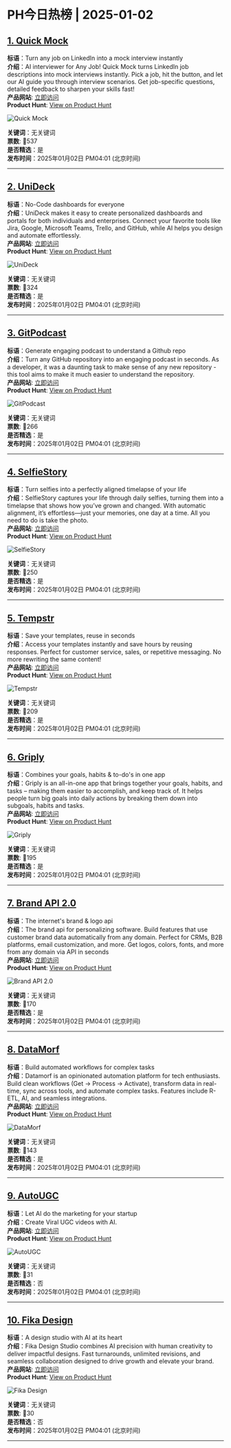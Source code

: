 # PH今日热榜 | 2025-01-02

## [1. Quick Mock ](https://www.producthunt.com/posts/quick-mock?utm_campaign=producthunt-api&utm_medium=api-v2&utm_source=Application%3A+linewalker+%28ID%3A+135281%29)  
**标语**：Turn any job on LinkedIn into a mock interview instantly  
**介绍**：AI interviewer for Any Job! Quick Mock turns LinkedIn job descriptions into mock interviews instantly. Pick a job, hit the button, and let our AI guide you through interview scenarios. Get job-specific questions, detailed feedback to sharpen your skills fast!  
**产品网站**: [立即访问](https://www.producthunt.com/r/TERO62JG67XLCF?utm_campaign=producthunt-api&utm_medium=api-v2&utm_source=Application%3A+linewalker+%28ID%3A+135281%29)  
**Product Hunt**: [View on Product Hunt](https://www.producthunt.com/posts/quick-mock?utm_campaign=producthunt-api&utm_medium=api-v2&utm_source=Application%3A+linewalker+%28ID%3A+135281%29)  

![Quick Mock ](https://ph-files.imgix.net/19de70a7-db9d-48ef-82a6-9d5b3b300895.png?auto=format&fit=crop&frame=1&h=512&w=1024)  

**关键词**：无关键词  
**票数**: 🔺537  
**是否精选**：是  
**发布时间**：2025年01月02日 PM04:01 (北京时间)  

---

## [2. UniDeck](https://www.producthunt.com/posts/unideck?utm_campaign=producthunt-api&utm_medium=api-v2&utm_source=Application%3A+linewalker+%28ID%3A+135281%29)  
**标语**：No-Code dashboards for everyone  
**介绍**：UniDeck makes it easy to create personalized dashboards and portals for both individuals and enterprises. Connect your favorite tools like Jira, Google, Microsoft Teams, Trello, and GitHub, while AI helps you design and automate effortlessly.  
**产品网站**: [立即访问](https://www.producthunt.com/r/WDKCK7OSVXYQIP?utm_campaign=producthunt-api&utm_medium=api-v2&utm_source=Application%3A+linewalker+%28ID%3A+135281%29)  
**Product Hunt**: [View on Product Hunt](https://www.producthunt.com/posts/unideck?utm_campaign=producthunt-api&utm_medium=api-v2&utm_source=Application%3A+linewalker+%28ID%3A+135281%29)  

![UniDeck](https://ph-files.imgix.net/84334933-8f51-4fff-9e7a-5334506f21c5.png?auto=format&fit=crop&frame=1&h=512&w=1024)  

**关键词**：无关键词  
**票数**: 🔺324  
**是否精选**：是  
**发布时间**：2025年01月02日 PM04:01 (北京时间)  

---

## [3. GitPodcast](https://www.producthunt.com/posts/gitpodcast?utm_campaign=producthunt-api&utm_medium=api-v2&utm_source=Application%3A+linewalker+%28ID%3A+135281%29)  
**标语**：Generate engaging podcast to understand a Github repo  
**介绍**：Turn any GitHub repository into an engaging podcast in seconds. As a developer, it was a daunting task to make sense of any new repository - this tool aims to make it much easier to understand the repository.  
**产品网站**: [立即访问](https://www.producthunt.com/r/SLLFLADEXN5JUK?utm_campaign=producthunt-api&utm_medium=api-v2&utm_source=Application%3A+linewalker+%28ID%3A+135281%29)  
**Product Hunt**: [View on Product Hunt](https://www.producthunt.com/posts/gitpodcast?utm_campaign=producthunt-api&utm_medium=api-v2&utm_source=Application%3A+linewalker+%28ID%3A+135281%29)  

![GitPodcast](https://ph-files.imgix.net/89b7fcfe-31eb-4723-a9c9-4b076a8d3ea0.png?auto=format&fit=crop&frame=1&h=512&w=1024)  

**关键词**：无关键词  
**票数**: 🔺266  
**是否精选**：是  
**发布时间**：2025年01月02日 PM04:01 (北京时间)  

---

## [4. SelfieStory](https://www.producthunt.com/posts/selfiestory?utm_campaign=producthunt-api&utm_medium=api-v2&utm_source=Application%3A+linewalker+%28ID%3A+135281%29)  
**标语**：Turn selfies into a perfectly aligned timelapse of your life  
**介绍**：SelfieStory captures your life through daily selfies, turning them into a timelapse that shows how you’ve grown and changed. With automatic alignment, it’s effortless—just your memories, one day at a time. All you need to do is take the photo.  
**产品网站**: [立即访问](https://www.producthunt.com/r/KFJUHXTFFKJ2LZ?utm_campaign=producthunt-api&utm_medium=api-v2&utm_source=Application%3A+linewalker+%28ID%3A+135281%29)  
**Product Hunt**: [View on Product Hunt](https://www.producthunt.com/posts/selfiestory?utm_campaign=producthunt-api&utm_medium=api-v2&utm_source=Application%3A+linewalker+%28ID%3A+135281%29)  

![SelfieStory](https://ph-files.imgix.net/d213f4fa-3a7b-4bce-b6ca-109f144572b8.png?auto=format&fit=crop&frame=1&h=512&w=1024)  

**关键词**：无关键词  
**票数**: 🔺250  
**是否精选**：是  
**发布时间**：2025年01月02日 PM04:01 (北京时间)  

---

## [5. Tempstr](https://www.producthunt.com/posts/tempstr?utm_campaign=producthunt-api&utm_medium=api-v2&utm_source=Application%3A+linewalker+%28ID%3A+135281%29)  
**标语**：Save your templates, reuse in seconds  
**介绍**：Access your templates instantly and save hours by reusing responses. Perfect for customer service, sales, or repetitive messaging. No more rewriting the same content!  
**产品网站**: [立即访问](https://www.producthunt.com/r/XUHIIPXAA6BL3V?utm_campaign=producthunt-api&utm_medium=api-v2&utm_source=Application%3A+linewalker+%28ID%3A+135281%29)  
**Product Hunt**: [View on Product Hunt](https://www.producthunt.com/posts/tempstr?utm_campaign=producthunt-api&utm_medium=api-v2&utm_source=Application%3A+linewalker+%28ID%3A+135281%29)  

![Tempstr](https://ph-files.imgix.net/0e76c132-c051-4230-940f-6aa57fe1d972.png?auto=format&fit=crop&frame=1&h=512&w=1024)  

**关键词**：无关键词  
**票数**: 🔺209  
**是否精选**：是  
**发布时间**：2025年01月02日 PM04:01 (北京时间)  

---

## [6. Griply](https://www.producthunt.com/posts/griply-2?utm_campaign=producthunt-api&utm_medium=api-v2&utm_source=Application%3A+linewalker+%28ID%3A+135281%29)  
**标语**：Combines your goals, habits & to-do's in one app  
**介绍**：Griply is an all-in-one app that brings together your goals, habits, and tasks – making them easier to accomplish, and keep track of. It helps people turn big goals into daily actions by breaking them down into subgoals, habits and tasks.  
**产品网站**: [立即访问](https://www.producthunt.com/r/QJKTCVSIS7IU7N?utm_campaign=producthunt-api&utm_medium=api-v2&utm_source=Application%3A+linewalker+%28ID%3A+135281%29)  
**Product Hunt**: [View on Product Hunt](https://www.producthunt.com/posts/griply-2?utm_campaign=producthunt-api&utm_medium=api-v2&utm_source=Application%3A+linewalker+%28ID%3A+135281%29)  

![Griply](https://ph-files.imgix.net/87fcbb1d-7d61-4ce5-8f0b-1efcd2ee7001.jpeg?auto=format&fit=crop&frame=1&h=512&w=1024)  

**关键词**：无关键词  
**票数**: 🔺195  
**是否精选**：是  
**发布时间**：2025年01月02日 PM04:01 (北京时间)  

---

## [7. Brand API 2.0](https://www.producthunt.com/posts/brand-api-2-0-1?utm_campaign=producthunt-api&utm_medium=api-v2&utm_source=Application%3A+linewalker+%28ID%3A+135281%29)  
**标语**：The internet's brand & logo api  
**介绍**：The brand api for personalizing software. Build features that use customer brand data automatically from any domain. Perfect for CRMs, B2B platforms, email customization, and more. Get logos, colors, fonts, and more from any domain via API in seconds  
**产品网站**: [立即访问](https://www.producthunt.com/r/N35R3O4MRK3NCW?utm_campaign=producthunt-api&utm_medium=api-v2&utm_source=Application%3A+linewalker+%28ID%3A+135281%29)  
**Product Hunt**: [View on Product Hunt](https://www.producthunt.com/posts/brand-api-2-0-1?utm_campaign=producthunt-api&utm_medium=api-v2&utm_source=Application%3A+linewalker+%28ID%3A+135281%29)  

![Brand API 2.0](https://ph-files.imgix.net/ec90a309-f20d-4734-9466-0e22a20df5c8.png?auto=format&fit=crop&frame=1&h=512&w=1024)  

**关键词**：无关键词  
**票数**: 🔺170  
**是否精选**：是  
**发布时间**：2025年01月02日 PM04:01 (北京时间)  

---

## [8. DataMorf](https://www.producthunt.com/posts/datamorf-2?utm_campaign=producthunt-api&utm_medium=api-v2&utm_source=Application%3A+linewalker+%28ID%3A+135281%29)  
**标语**：Build automated workflows for complex tasks  
**介绍**：Datamorf is an opinionated automation platform for tech enthusiasts. Build clean workflows (Get → Process → Activate), transform data in real-time, sync across tools, and automate complex tasks. Features include R-ETL, AI, and seamless integrations.  
**产品网站**: [立即访问](https://www.producthunt.com/r/RBUXJL5QUCFQPB?utm_campaign=producthunt-api&utm_medium=api-v2&utm_source=Application%3A+linewalker+%28ID%3A+135281%29)  
**Product Hunt**: [View on Product Hunt](https://www.producthunt.com/posts/datamorf-2?utm_campaign=producthunt-api&utm_medium=api-v2&utm_source=Application%3A+linewalker+%28ID%3A+135281%29)  

![DataMorf](https://ph-files.imgix.net/25540dec-085d-44eb-94d0-5da19f20a6e5.png?auto=format&fit=crop&frame=1&h=512&w=1024)  

**关键词**：无关键词  
**票数**: 🔺143  
**是否精选**：是  
**发布时间**：2025年01月02日 PM04:01 (北京时间)  

---

## [9. AutoUGC](https://www.producthunt.com/posts/autougc?utm_campaign=producthunt-api&utm_medium=api-v2&utm_source=Application%3A+linewalker+%28ID%3A+135281%29)  
**标语**：Let AI do the marketing for your startup  
**介绍**：Create Viral UGC videos with AI.  
**产品网站**: [立即访问](https://www.producthunt.com/r/AFPDMSKMFKEQGA?utm_campaign=producthunt-api&utm_medium=api-v2&utm_source=Application%3A+linewalker+%28ID%3A+135281%29)  
**Product Hunt**: [View on Product Hunt](https://www.producthunt.com/posts/autougc?utm_campaign=producthunt-api&utm_medium=api-v2&utm_source=Application%3A+linewalker+%28ID%3A+135281%29)  

![AutoUGC](https://ph-files.imgix.net/4de884c8-7170-4759-a39e-f70e8cffbf85.png?auto=format&fit=crop&frame=1&h=512&w=1024)  

**关键词**：无关键词  
**票数**: 🔺31  
**是否精选**：否  
**发布时间**：2025年01月02日 PM04:01 (北京时间)  

---

## [10. Fika Design](https://www.producthunt.com/posts/fika-design-2?utm_campaign=producthunt-api&utm_medium=api-v2&utm_source=Application%3A+linewalker+%28ID%3A+135281%29)  
**标语**：A design studio with AI at its heart  
**介绍**：Fika Design Studio combines AI precision with human creativity to deliver impactful designs. Fast turnarounds, unlimited revisions, and seamless collaboration designed to drive growth and elevate your brand.  
**产品网站**: [立即访问](https://www.producthunt.com/r/ADUTV77DJHVQPP?utm_campaign=producthunt-api&utm_medium=api-v2&utm_source=Application%3A+linewalker+%28ID%3A+135281%29)  
**Product Hunt**: [View on Product Hunt](https://www.producthunt.com/posts/fika-design-2?utm_campaign=producthunt-api&utm_medium=api-v2&utm_source=Application%3A+linewalker+%28ID%3A+135281%29)  

![Fika Design](https://ph-files.imgix.net/58890350-44b8-4663-a945-1ce0fb9cf199.jpeg?auto=format&fit=crop&frame=1&h=512&w=1024)  

**关键词**：无关键词  
**票数**: 🔺30  
**是否精选**：否  
**发布时间**：2025年01月02日 PM04:01 (北京时间)  

---

